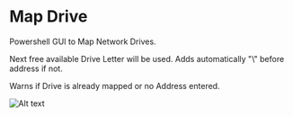 # Map Drive

Powershell GUI to Map Network Drives. 

Next free available Drive Letter will be used.
Adds automatically "\\" before address if not.

Warns if Drive is already mapped or no Address entered.
 
![Alt text](https://user-images.githubusercontent.com/51635231/86102551-f200a280-babb-11ea-8bc6-3461f175a0d7.png "Powershell GUI")
